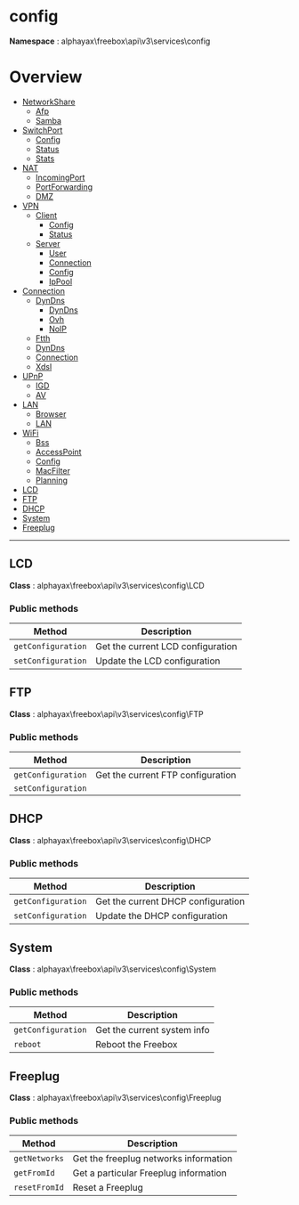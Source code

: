 
# config

**Namespace**  : alphayax\freebox\api\v3\services\config

# Overview

- [NetworkShare](./NetworkShare/__NAMESPACE__.md)
    - [Afp](NetworkShare/__NAMESPACE__.md#Afp)
    - [Samba](NetworkShare/__NAMESPACE__.md#Samba)
- [SwitchPort](./SwitchPort/__NAMESPACE__.md)
    - [Config](SwitchPort/__NAMESPACE__.md#Config)
    - [Status](SwitchPort/__NAMESPACE__.md#Status)
    - [Stats](SwitchPort/__NAMESPACE__.md#Stats)
- [NAT](./NAT/__NAMESPACE__.md)
    - [IncomingPort](NAT/__NAMESPACE__.md#IncomingPort)
    - [PortForwarding](NAT/__NAMESPACE__.md#PortForwarding)
    - [DMZ](NAT/__NAMESPACE__.md#DMZ)
- [VPN](./VPN/__NAMESPACE__.md)
    - [Client](./VPN/Client/__NAMESPACE__.md)
        - [Config](VPN/Client/__NAMESPACE__.md#Config)
        - [Status](VPN/Client/__NAMESPACE__.md#Status)
    - [Server](./VPN/Server/__NAMESPACE__.md)
        - [User](VPN/Server/__NAMESPACE__.md#User)
        - [Connection](VPN/Server/__NAMESPACE__.md#Connection)
        - [Config](VPN/Server/__NAMESPACE__.md#Config)
        - [IpPool](VPN/Server/__NAMESPACE__.md#IpPool)
- [Connection](./Connection/__NAMESPACE__.md)
    - [DynDns](./Connection/DynDns/__NAMESPACE__.md)
        - [DynDns](Connection/DynDns/__NAMESPACE__.md#DynDns)
        - [Ovh](Connection/DynDns/__NAMESPACE__.md#Ovh)
        - [NoIP](Connection/DynDns/__NAMESPACE__.md#NoIP)
    - [Ftth](Connection/__NAMESPACE__.md#Ftth)
    - [DynDns](Connection/__NAMESPACE__.md#DynDns)
    - [Connection](Connection/__NAMESPACE__.md#Connection)
    - [Xdsl](Connection/__NAMESPACE__.md#Xdsl)
- [UPnP](./UPnP/__NAMESPACE__.md)
    - [IGD](UPnP/__NAMESPACE__.md#IGD)
    - [AV](UPnP/__NAMESPACE__.md#AV)
- [LAN](./LAN/__NAMESPACE__.md)
    - [Browser](LAN/__NAMESPACE__.md#Browser)
    - [LAN](LAN/__NAMESPACE__.md#LAN)
- [WiFi](./WiFi/__NAMESPACE__.md)
    - [Bss](WiFi/__NAMESPACE__.md#Bss)
    - [AccessPoint](WiFi/__NAMESPACE__.md#AccessPoint)
    - [Config](WiFi/__NAMESPACE__.md#Config)
    - [MacFilter](WiFi/__NAMESPACE__.md#MacFilter)
    - [Planning](WiFi/__NAMESPACE__.md#Planning)
- [LCD](__NAMESPACE__.md#LCD)
- [FTP](__NAMESPACE__.md#FTP)
- [DHCP](__NAMESPACE__.md#DHCP)
- [System](__NAMESPACE__.md#System)
- [Freeplug](__NAMESPACE__.md#Freeplug)


---
<a name="LCD"></a>
## LCD

**Class**  : alphayax\freebox\api\v3\services\config\LCD

### Public methods

| Method | Description |
|---|---|
| `getConfiguration` | Get the current LCD configuration |
| `setConfiguration` | Update the LCD configuration |

<a name="FTP"></a>
## FTP

**Class**  : alphayax\freebox\api\v3\services\config\FTP

### Public methods

| Method | Description |
|---|---|
| `getConfiguration` | Get the current FTP configuration |
| `setConfiguration` |  |

<a name="DHCP"></a>
## DHCP

**Class**  : alphayax\freebox\api\v3\services\config\DHCP

### Public methods

| Method | Description |
|---|---|
| `getConfiguration` | Get the current DHCP configuration |
| `setConfiguration` | Update the DHCP configuration |

<a name="System"></a>
## System

**Class**  : alphayax\freebox\api\v3\services\config\System

### Public methods

| Method | Description |
|---|---|
| `getConfiguration` | Get the current system info |
| `reboot` | Reboot the Freebox |

<a name="Freeplug"></a>
## Freeplug

**Class**  : alphayax\freebox\api\v3\services\config\Freeplug

### Public methods

| Method | Description |
|---|---|
| `getNetworks` | Get the freeplug networks information |
| `getFromId` | Get a particular Freeplug information |
| `resetFromId` | Reset a Freeplug |


